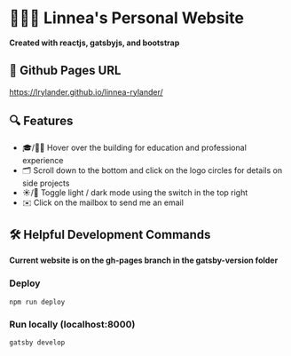 # 👩🏼‍🦰 Linnea's Personal Website

**Created with reactjs, gatsbyjs, and bootstrap**

## 🔗 Github Pages URL

https://lrylander.github.io/linnea-rylander/

## 🔍 Features
- 🎓/👩‍💻 Hover over the building for education and professional experience
- 🗂️ Scroll down to the bottom and click on the logo circles for details on side projects
- ☀️/🌙 Toggle light / dark mode using the switch in the top right
- ✉️ Click on the mailbox to send me an email 


## 🛠️ Helpful Development Commands
**Current website is on the gh-pages branch in the gatsby-version folder**

### Deploy

`npm run deploy`

### Run locally (localhost:8000)

`gatsby develop`
